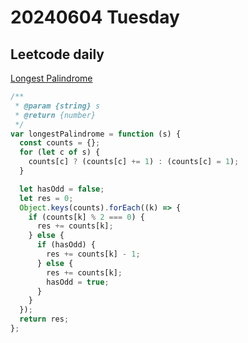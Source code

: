 # 20240604 Tuesday

## Leetcode daily

[Longest Palindrome](https://leetcode.com/problems/longest-palindrome/?envType=daily-question&envId=2024-06-04)

```js
/**
 * @param {string} s
 * @return {number}
 */
var longestPalindrome = function (s) {
  const counts = {};
  for (let c of s) {
    counts[c] ? (counts[c] += 1) : (counts[c] = 1);
  }

  let hasOdd = false;
  let res = 0;
  Object.keys(counts).forEach((k) => {
    if (counts[k] % 2 === 0) {
      res += counts[k];
    } else {
      if (hasOdd) {
        res += counts[k] - 1;
      } else {
        res += counts[k];
        hasOdd = true;
      }
    }
  });
  return res;
};
```
